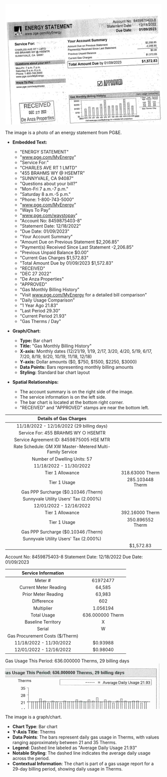 ![](images/img-0.jpeg)

The image is a photo of an energy statement from PG&E.

- **Embedded Text:**
  - "ENERGY STATEMENT"
  - "www.pge.com/MyEnergy"
  - "Service For:"
  - "CHARLES AVE RT 1 LMTD"
  - "455 BRAHMS WY @ HSEMTR"
  - "SUNNYVALE, CA 94087"
  - "Questions about your bill?"
  - "Mon-Fri 7 a.m.-7 p.m."
  - "Saturday 8 a.m.-5 p.m."
  - "Phone: 1-800-743-5000"
  - "www.pge.com/MyEnergy"
  - "Ways To Pay"
  - "www.pge.com/waystopay"
  - "Account No: 8459875403-8"
  - "Statement Date: 12/18/2022"
  - "Due Date: 01/09/2023"
  - "Your Account Summary"
  - "Amount Due on Previous Statement $2,206.85"
  - "Payment(s) Received Since Last Statement -2,206.85"
  - "Previous Unpaid Balance $0.00"
  - "Current Gas Charges $1,572.83"
  - "Total Amount Due by 01/09/2023 $1,572.83"
  - "RECEIVED"
  - "DEC 27 2022"
  - "De Anza Properties"
  - "APPROVED"
  - "Gas Monthly Billing History"
  - "Visit www.pge.com/MyEnergy for a detailed bill comparison"
  - "Daily Usage Comparison"
  - "1 Year Ago 21.83"
  - "Last Period 29.30"
  - "Current Period 21.93"
  - "Gas Therms / Day"

- **Graph/Chart:**
  - **Type:** Bar chart
  - **Title:** "Gas Monthly Billing History"
  - **X-axis:** Monthly dates (12/21/19, 1/19, 2/17, 3/20, 4/20, 5/19, 6/17, 7/20, 8/19, 9/20, 10/19, 11/18, 12/18)
  - **Y-axis:** Dollar amounts ($0, $750, $1500, $2250, $3000)
  - **Data Points:** Bars representing monthly billing amounts
  - **Styling:** Standard bar chart layout

- **Spatial Relationships:**
  - The account summary is on the right side of the image.
  - The service information is on the left side.
  - The bar chart is located at the bottom right corner.
  - "RECEIVED" and "APPROVED" stamps are near the bottom left.

| Details of Gas Charges |  |
| :--: | :--: |
| 11/18/2022 - 12/16/2022 (29 billing days) |  |
| Service For: 455 BRAHMS WY $\bigcirc$ HSEMTR |  |
| Service Agreement ID: 8459875005 HSE MTR |  |
| Rate Schedule: GM XW Master-Metered Multi-Family Service |  |
| Number of Dwelling Units: 57 |  |
| 11/18/2022 - 11/30/2022 |  |
| Tier 1 Allowance | 318.63000 Therm |
| Tier 1 Usage | 285.103448 Therm |
| Gas PPP Surcharge (\$0.10346 /Therm) |  |
| Sunnyvale Utility Users' Tax (2.000\%) |  |
| 12/01/2022 - 12/16/2022 |  |
| Tier 1 Allowance | 392.16000 Therm |
| Tier 1 Usage | 350.896552 Therm |
| Gas PPP Surcharge (\$0.10346 /Therm) |  |
| Sunnyvale Utility Users' Tax (2.000\%) |  |
|  | \$1,572.83 |

Account No: 8459875403-8 Statement Date: 12/18/2022 Due Date: 01/09/2023

| Service Information |  |
| :--: | :--: |
| Meter \# | 61972477 |
| Current Meter Reading | 64,585 |
| Prior Meter Reading | 63,983 |
| Difference | 602 |
| Multiplier | 1.056194 |
| Total Usage | 636.000000 Therm |
| Baseline Territory | X |
| Serial | W |
| Gas Procurement Costs (\$/Therm) |  |
| 11/18/2022 - 11/30/2022 | $\$ 0.93988$ |
| 12/01/2022 - 12/16/2022 | $\$ 0.98040$ |

Gas Usage This Period: 636.000000 Therms, 29 billing days
![](images/img-1.jpeg)

The image is a graph/chart.

- **Chart Type**: Bar chart
- **Y-Axis Title**: Therms
- **Data Points**: The bars represent daily gas usage in Therms, with values ranging approximately between 21 and 35 Therms.
- **Legend**: Dashed line labeled as "Average Daily Usage 21.93"
- **Notable Styling**: The dashed line indicates the average daily usage across the period.
- **Contextual Information**: The chart is part of a gas usage report for a 29-day billing period, showing daily usage in Therms.


